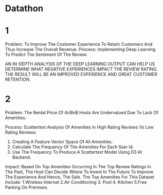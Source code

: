 # Datathon

# 1
Problem: To Improve The Customer Experience To Retain Customers And Thus Increase The Overall Revenue.
Process: Implementing Deep Learning To Predict The Sentiment Of The Review.

AN IN-DEPTH ANALYSIS OF THE DEEP LEARNING OUTPUT CAN HELP US DETERMINE WHAT NEGATIVE EXPERIENCES IMPACT THE REVIEW RATING.
THE RESULT WILL BE AN IMPROVED EXPERIENCE AND GREAT CUSTOMER RETENTION.



# 2

Problem: The Rental Price Of AirBnB Hosts Are Undervalued Due To Lack Of Amenities.

Process: Scattertext Analysis Of Amenities In High Rating Reviews Vs Low Rating Reviews. 
1. Creating A Feature Vector Space Of All Amenities. 
2. Calculate The Frequency Of The Amenities For Each Sser Id. 
3. Use The Frequency To Produce A Scattertext Model Using D3 At Backend.



Impact: Based On Top Amenities Occurring In The Top Review Ratings In The Past, The Host Can Decide Where To Invest In The Future To Improve The Experience And Hence, The Sale.
The Top Amenities For This Dataset Include: 
1.Wireless Internet 2.Air Conditioning 3. Pool 4. Kitchen 5.Free Parking On Premises. 


